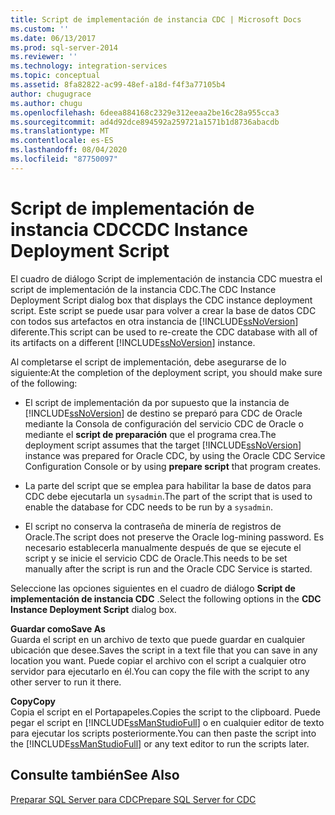 ```yaml
---
title: Script de implementación de instancia CDC | Microsoft Docs
ms.custom: ''
ms.date: 06/13/2017
ms.prod: sql-server-2014
ms.reviewer: ''
ms.technology: integration-services
ms.topic: conceptual
ms.assetid: 8fa82822-ac99-48ef-a18d-f4f3a77105b4
author: chugugrace
ms.author: chugu
ms.openlocfilehash: 6deea884168c2329e312eeaa2be16c28a955cca3
ms.sourcegitcommit: ad4d92dce894592a259721a1571b1d8736abacdb
ms.translationtype: MT
ms.contentlocale: es-ES
ms.lasthandoff: 08/04/2020
ms.locfileid: "87750097"
---
```

# <a name="cdc-instance-deployment-script"></a><span data-ttu-id="47024-102">Script de implementación de instancia CDC</span><span class="sxs-lookup"><span data-stu-id="47024-102">CDC Instance Deployment Script</span></span>
  <span data-ttu-id="47024-103">El cuadro de diálogo Script de implementación de instancia CDC muestra el script de implementación de la instancia CDC.</span><span class="sxs-lookup"><span data-stu-id="47024-103">The CDC Instance Deployment Script dialog box that displays the CDC instance deployment script.</span></span> <span data-ttu-id="47024-104">Este script se puede usar para volver a crear la base de datos CDC con todos sus artefactos en otra instancia de [!INCLUDE[ssNoVersion](../../includes/ssnoversion-md.md)] diferente.</span><span class="sxs-lookup"><span data-stu-id="47024-104">This script can be used to re-create the CDC database with all of its artifacts on a different [!INCLUDE[ssNoVersion](../../includes/ssnoversion-md.md)] instance.</span></span>  
  
 <span data-ttu-id="47024-105">Al completarse el script de implementación, debe asegurarse de lo siguiente:</span><span class="sxs-lookup"><span data-stu-id="47024-105">At the completion of the deployment script, you should make sure of the following:</span></span>  
  
-   <span data-ttu-id="47024-106">El script de implementación da por supuesto que la instancia de [!INCLUDE[ssNoVersion](../../includes/ssnoversion-md.md)] de destino se preparó para CDC de Oracle mediante la Consola de configuración del servicio CDC de Oracle o mediante el **script de preparación** que el programa crea.</span><span class="sxs-lookup"><span data-stu-id="47024-106">The deployment script assumes that the target [!INCLUDE[ssNoVersion](../../includes/ssnoversion-md.md)] instance was prepared for Oracle CDC, by using the Oracle CDC Service Configuration Console or by using **prepare script** that program creates.</span></span>  
  
-   <span data-ttu-id="47024-107">La parte del script que se emplea para habilitar la base de datos para CDC debe ejecutarla un `sysadmin`.</span><span class="sxs-lookup"><span data-stu-id="47024-107">The part of the script that is used to enable the database for CDC needs to be run by a `sysadmin`.</span></span>  
  
-   <span data-ttu-id="47024-108">El script no conserva la contraseña de minería de registros de Oracle.</span><span class="sxs-lookup"><span data-stu-id="47024-108">The script does not preserve the Oracle log-mining password.</span></span> <span data-ttu-id="47024-109">Es necesario establecerla manualmente después de que se ejecute el script y se inicie el servicio CDC de Oracle.</span><span class="sxs-lookup"><span data-stu-id="47024-109">This needs to be set manually after the script is run and the Oracle CDC Service is started.</span></span>  
  
 <span data-ttu-id="47024-110">Seleccione las opciones siguientes en el cuadro de diálogo **Script de implementación de instancia CDC** .</span><span class="sxs-lookup"><span data-stu-id="47024-110">Select the following options in the **CDC Instance Deployment Script** dialog box.</span></span>  
  
 <span data-ttu-id="47024-111">**Guardar como**</span><span class="sxs-lookup"><span data-stu-id="47024-111">**Save As**</span></span>  
 <span data-ttu-id="47024-112">Guarda el script en un archivo de texto que puede guardar en cualquier ubicación que desee.</span><span class="sxs-lookup"><span data-stu-id="47024-112">Saves the script in a text file that you can save in any location you want.</span></span> <span data-ttu-id="47024-113">Puede copiar el archivo con el script a cualquier otro servidor para ejecutarlo en él.</span><span class="sxs-lookup"><span data-stu-id="47024-113">You can copy the file with the script to any other server to run it there.</span></span>  
  
 <span data-ttu-id="47024-114">**Copy**</span><span class="sxs-lookup"><span data-stu-id="47024-114">**Copy**</span></span>  
 <span data-ttu-id="47024-115">Copia el script en el Portapapeles.</span><span class="sxs-lookup"><span data-stu-id="47024-115">Copies the script to the clipboard.</span></span> <span data-ttu-id="47024-116">Puede pegar el script en [!INCLUDE[ssManStudioFull](../../includes/ssmanstudiofull-md.md)] o en cualquier editor de texto para ejecutar los scripts posteriormente.</span><span class="sxs-lookup"><span data-stu-id="47024-116">You can then paste the script into the [!INCLUDE[ssManStudioFull](../../includes/ssmanstudiofull-md.md)] or any text editor to run the scripts later.</span></span>  
  
## <a name="see-also"></a><span data-ttu-id="47024-117">Consulte también</span><span class="sxs-lookup"><span data-stu-id="47024-117">See Also</span></span>  
 [<span data-ttu-id="47024-118">Preparar SQL Server para CDC</span><span class="sxs-lookup"><span data-stu-id="47024-118">Prepare SQL Server for CDC</span></span>](prepare-sql-server-for-cdc.md)  
  
  
